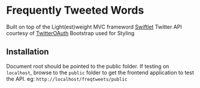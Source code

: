 Frequently Tweeted Words
========================

Built on top of the Light(est)weight MVC frameword [Swiftlet](http://swiftlet.org/)
Twitter API courtesy of [TwitterOAuth](https://github.com/abraham/twitteroauth)
Bootstrap used for Styling


Installation
------------

Document root should be pointed to the public folder. If testing on `localhost`, browse to the `public` folder to get the frontend application to test the API. eg: `http://localhost/freqtweets/public`